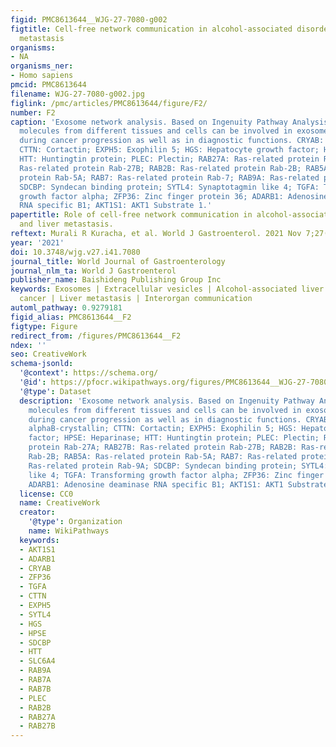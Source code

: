 ```yaml
---
figid: PMC8613644__WJG-27-7080-g002
figtitle: Cell-free network communication in alcohol-associated disorders and liver
  metastasis
organisms:
- NA
organisms_ner:
- Homo sapiens
pmcid: PMC8613644
filename: WJG-27-7080-g002.jpg
figlink: /pmc/articles/PMC8613644/figure/F2/
number: F2
caption: 'Exosome network analysis. Based on Ingenuity Pathway Analysis, distinct
  molecules from different tissues and cells can be involved in exosome secretion
  during cancer progression as well as in diagnostic functions. CRYAB: Chaperone alphaB-crystallin;
  CTTN: Cortactin; EXPH5: Exophilin 5; HGS: Hepatocyte growth factor; HPSE: Heparinase;
  HTT: Huntingtin protein; PLEC: Plectin; RAB27A: Ras-related protein Rab-27A; RAB27B:
  Ras-related protein Rab-27B; RAB2B: Ras-related protein Rab-2B; RAB5A: Ras-related
  protein Rab-5A; RAB7: Ras-related protein Rab-7; RAB9A: Ras-related protein Rab-9A;
  SDCBP: Syndecan binding protein; SYTL4: Synaptotagmin like 4; TGFA: Transforming
  growth factor alpha; ZFP36: Zinc finger protein 36; ADARB1: Adenosine deaminase
  RNA specific B1; AKT1S1: AKT1 Substrate 1.'
papertitle: Role of cell-free network communication in alcohol-associated disorders
  and liver metastasis.
reftext: Murali R Kuracha, et al. World J Gastroenterol. 2021 Nov 7;27(41):7080-7099.
year: '2021'
doi: 10.3748/wjg.v27.i41.7080
journal_title: World Journal of Gastroenterology
journal_nlm_ta: World J Gastroenterol
publisher_name: Baishideng Publishing Group Inc
keywords: Exosomes | Extracellular vesicles | Alcohol-associated liver disease | Colorectal
  cancer | Liver metastasis | Interorgan communication
automl_pathway: 0.9279181
figid_alias: PMC8613644__F2
figtype: Figure
redirect_from: /figures/PMC8613644__F2
ndex: ''
seo: CreativeWork
schema-jsonld:
  '@context': https://schema.org/
  '@id': https://pfocr.wikipathways.org/figures/PMC8613644__WJG-27-7080-g002.html
  '@type': Dataset
  description: 'Exosome network analysis. Based on Ingenuity Pathway Analysis, distinct
    molecules from different tissues and cells can be involved in exosome secretion
    during cancer progression as well as in diagnostic functions. CRYAB: Chaperone
    alphaB-crystallin; CTTN: Cortactin; EXPH5: Exophilin 5; HGS: Hepatocyte growth
    factor; HPSE: Heparinase; HTT: Huntingtin protein; PLEC: Plectin; RAB27A: Ras-related
    protein Rab-27A; RAB27B: Ras-related protein Rab-27B; RAB2B: Ras-related protein
    Rab-2B; RAB5A: Ras-related protein Rab-5A; RAB7: Ras-related protein Rab-7; RAB9A:
    Ras-related protein Rab-9A; SDCBP: Syndecan binding protein; SYTL4: Synaptotagmin
    like 4; TGFA: Transforming growth factor alpha; ZFP36: Zinc finger protein 36;
    ADARB1: Adenosine deaminase RNA specific B1; AKT1S1: AKT1 Substrate 1.'
  license: CC0
  name: CreativeWork
  creator:
    '@type': Organization
    name: WikiPathways
  keywords:
  - AKT1S1
  - ADARB1
  - CRYAB
  - ZFP36
  - TGFA
  - CTTN
  - EXPH5
  - SYTL4
  - HGS
  - HPSE
  - SDCBP
  - HTT
  - SLC6A4
  - RAB9A
  - RAB7A
  - RAB7B
  - PLEC
  - RAB2B
  - RAB27A
  - RAB27B
---
```

